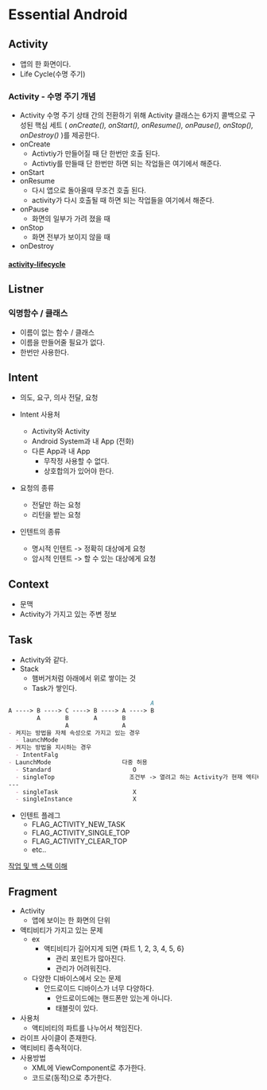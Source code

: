 # Essential Android

## Activity
- 앱의 한 화면이다.
- Life Cycle(수명 주기)

### Activity - 수명 주기 개념
- Activity 수명 주기 상태 간의 전환하기 위해 Activity 클래스는 6가지 콜백으로 구성된 핵심 세트
( _onCreate(), onStart(), onResume(), onPause(), onStop(), onDestroy()_ )를 제공한다.
- onCreate 
  - Activtiy가 만들어질 때 단 한번만 호출 된다.
  - Activtiy를 만들때 단 한번만 하면 되는 작업들은 여기에서 해준다.
- onStart
- onResume
  - 다시 앱으로 돌아올때 무조건 호출 된다.
  - activity가 다시 호출될 때 하면 되는 작업들을 여기에서 해준다.
- onPause
  - 화면의 일부가 가려 졌을 때
- onStop 
  - 화면 전부가 보이지 않을 때
- onDestroy
#### [activity-lifecycle](https://developer.android.com/guide/components/activities/activity-lifecycle)

## Listner

### 익명함수 / 클래스
- 이름이 없는 함수 / 클래스
- 이름을 만들어줄 필요가 없다.
- 한번만 사용한다.

## Intent
- 의도, 요구, 의사 전달, 요청
- Intent 사용처
  - Activity와 Activity
  - Android System과 내 App (전화)
  - 다른 App과 내 App 
    - 무작정 사용할 수 없다.
    - 상호합의가 있어야 한다.
- 요청의 종류
  - 전달만 하는 요청
  - 리턴을 받는 요청

- 인텐트의 종류
  - 명시적 인텐트 -> 정확히 대상에게 요청
  - 암시적 인텐트 -> 할 수 있는 대상에게 요청

## Context
- 문맥
- Activity가 가지고 있는 주변 정보

## Task
- Activity와 같다.
- Stack
  - 햄버거처럼 아래에서 위로 쌓이는 것
  - Task가 쌓인다.

```markdown
                                        A
A ----> B ----> C ----> B ----> A ----> B
        A       B       A       B
                A               A
- 켜지는 방법을 자체 속성으로 가지고 있는 경우
  - launchMode
- 켜지는 방법을 지시하는 경우
  - IntentFalg
- LaunchMode                    다중 허용
  - Standard                       O
  - singleTop                     조건부 -> 열려고 하는 Activity가 현재 엑티비티라면 onNewIntent를 호출한다.
---
  - singleTask                     X
  - singleInstance                 X
```
- 인텐트 플레그
  - FLAG_ACTIVITY_NEW_TASK
  - FLAG_ACTIVITY_SINGLE_TOP
  - FLAG_ACTIVITY_CLEAR_TOP
  - etc..

[작업 및 백 스택 이해](https://developer.android.com/guide/components/activities/task-and-back-stack?hl=ko)

## Fragment
- Activity
  - 앱에 보이는 한 화면의 단위
- 액티비티가 가지고 있는 문제
  - ex
    - 액티비티가 길어지게 되면 {파트 1, 2, 3, 4, 5, 6} 
      - 관리 포인트가 많아진다.
      - 관리가 어려워진다.
  - 다양한 디바이스에서 오는 문제
    - 안드로이드 디바이스가 너무 다양하다.
      - 안드로이드에는 핸드폰만 있는게 아니다.
      - 태블릿이 있다.
- 사용처
  - 액티비티의 파트를 나누어서 책임진다.
- 라이프 사이클이 존재한다.
- 액티비티 종속적이다.
- 사용방법
  - XML에 ViewComponent로 추가한다.
  - 코드로(동적)으로 추가한다.